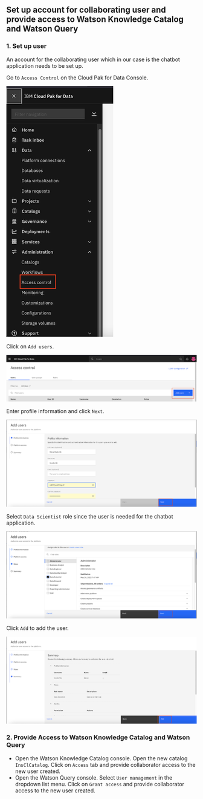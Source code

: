 ## Set up account for collaborating user and provide access to Watson Knowledge Catalog and Watson Query


### 1. Set up user
An account for the collaborating user which in our case is the chatbot application needs to be set up.

Go to `Access Control` on the Cloud Pak for Data Console.

![click_access_control](./images/click_access_control.png)

Click on `Add users`.

![start_add_user](./images/start_add_user.png)

Enter profile information and click `Next`.

![add_users_page](./images/add_users_page.png)

Select `Data Scientist` role since the user is needed for the chatbot application.

![add_users_page](./images/add_users_page2.png)

Click `Add` to add the user.

![add_users_complete](./images/add_users_complete.png)

### 2. Provide Access to Watson Knowledge Catalog and Watson Query

- Open the Watson Knowledge Catalog console. Open the new catalog `InsClCatalog`. Click on `Access` tab and provide collaborator access to the new user created.
- Open the Watson Query console. Select `User management` in the dropdown list menu. Click on `Grant access` and provide collaborator access to the new user created.
